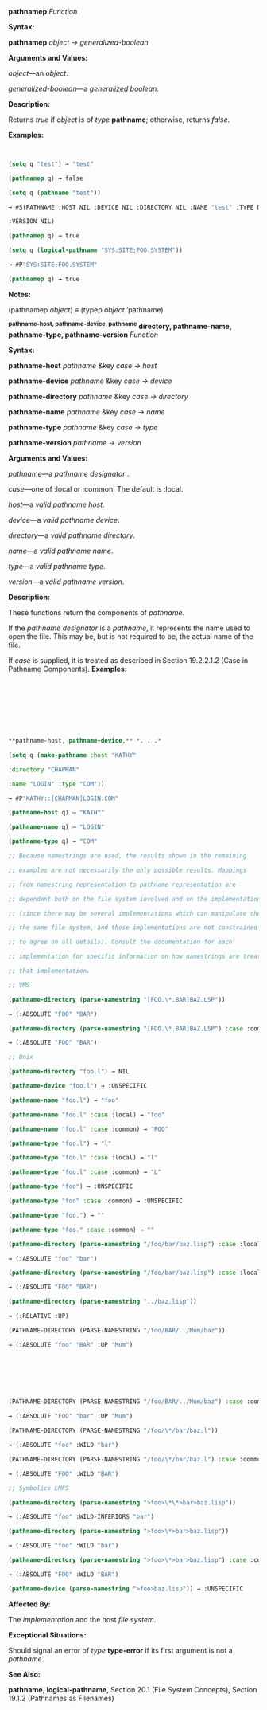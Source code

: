 **pathnamep** *Function* 



**Syntax:** 



**pathnamep** *object → generalized-boolean* 



**Arguments and Values:** 



*object*—an *object*. 



*generalized-boolean*—a *generalized boolean*. 



**Description:** 



Returns *true* if *object* is of *type* **pathname**; otherwise, returns *false*. 



**Examples:**
```lisp
 

(setq q "test") → "test" 

(pathnamep q) → false 

(setq q (pathname "test")) 

→ #S(PATHNAME :HOST NIL :DEVICE NIL :DIRECTORY NIL :NAME "test" :TYPE NIL 

:VERSION NIL) 

(pathnamep q) → true 

(setq q (logical-pathname "SYS:SITE;FOO.SYSTEM")) 

→ #P"SYS:SITE;FOO.SYSTEM" 

(pathnamep q) → true 


```
**Notes:** 



(pathnamep *object*) *≡* (typep *object* ’pathname) 







 



 



<b><sup>pathname-host, pathname-device, pathname</sup> directory, pathname-name, pathname-type, pathname-version</b> <i>Function</i> 



**Syntax:** 



**pathname-host** *pathname* &amp;key *case → host* 



**pathname-device** *pathname* &amp;key *case → device* 



**pathname-directory** *pathname* &amp;key *case → directory* 



**pathname-name** *pathname* &amp;key *case → name* 



**pathname-type** *pathname* &amp;key *case → type* 



**pathname-version** *pathname → version* 



**Arguments and Values:** 



*pathname*—a *pathname designator* . 



*case*—one of :local or :common. The default is :local. 



*host*—a *valid pathname host*. 



*device*—a *valid pathname device*. 



*directory*—a *valid pathname directory*. 



*name*—a *valid pathname name*. 



*type*—a *valid pathname type*. 



*version*—a *valid pathname version*. 



**Description:** 



These functions return the components of *pathname*. 



If the *pathname designator* is a *pathname*, it represents the name used to open the file. This may be, but is not required to be, the actual name of the file. 



If *case* is supplied, it is treated as described in Section 19.2.2.1.2 (Case in Pathname Components). **Examples:**
```lisp
 



 

 

**pathname-host, pathname-device,** *. . .* 

(setq q (make-pathname :host "KATHY" 

:directory "CHAPMAN" 

:name "LOGIN" :type "COM")) 

→ #P"KATHY::[CHAPMAN]LOGIN.COM" 

(pathname-host q) → "KATHY" 

(pathname-name q) → "LOGIN" 

(pathname-type q) → "COM" 

;; Because namestrings are used, the results shown in the remaining 

;; examples are not necessarily the only possible results. Mappings 

;; from namestring representation to pathname representation are 

;; dependent both on the file system involved and on the implementation 

;; (since there may be several implementations which can manipulate the 

;; the same file system, and those implementations are not constrained 

;; to agree on all details). Consult the documentation for each 

;; implementation for specific information on how namestrings are treated 

;; that implementation. 

;; VMS 

(pathname-directory (parse-namestring "[FOO.\*.BAR]BAZ.LSP")) 

→ (:ABSOLUTE "FOO" "BAR") 

(pathname-directory (parse-namestring "[FOO.\*.BAR]BAZ.LSP") :case :common) 

→ (:ABSOLUTE "FOO" "BAR") 

;; Unix 

(pathname-directory "foo.l") → NIL 

(pathname-device "foo.l") → :UNSPECIFIC 

(pathname-name "foo.l") → "foo" 

(pathname-name "foo.l" :case :local) → "foo" 

(pathname-name "foo.l" :case :common) → "FOO" 

(pathname-type "foo.l") → "l" 

(pathname-type "foo.l" :case :local) → "l" 

(pathname-type "foo.l" :case :common) → "L" 

(pathname-type "foo") → :UNSPECIFIC 

(pathname-type "foo" :case :common) → :UNSPECIFIC 

(pathname-type "foo.") → "" 

(pathname-type "foo." :case :common) → "" 

(pathname-directory (parse-namestring "/foo/bar/baz.lisp") :case :local) 

→ (:ABSOLUTE "foo" "bar") 

(pathname-directory (parse-namestring "/foo/bar/baz.lisp") :case :local) 

→ (:ABSOLUTE "FOO" "BAR") 

(pathname-directory (parse-namestring "../baz.lisp")) 

→ (:RELATIVE :UP) 

(PATHNAME-DIRECTORY (PARSE-NAMESTRING "/foo/BAR/../Mum/baz")) 

→ (:ABSOLUTE "foo" "BAR" :UP "Mum") 



 

 

(PATHNAME-DIRECTORY (PARSE-NAMESTRING "/foo/BAR/../Mum/baz") :case :common) 

→ (:ABSOLUTE "FOO" "bar" :UP "Mum") 

(PATHNAME-DIRECTORY (PARSE-NAMESTRING "/foo/\*/bar/baz.l")) 

→ (:ABSOLUTE "foo" :WILD "bar") 

(PATHNAME-DIRECTORY (PARSE-NAMESTRING "/foo/\*/bar/baz.l") :case :common) 

→ (:ABSOLUTE "FOO" :WILD "BAR") 

;; Symbolics LMFS 

(pathname-directory (parse-namestring ">foo>\*\*>bar>baz.lisp")) 

→ (:ABSOLUTE "foo" :WILD-INFERIORS "bar") 

(pathname-directory (parse-namestring ">foo>\*>bar>baz.lisp")) 

→ (:ABSOLUTE "foo" :WILD "bar") 

(pathname-directory (parse-namestring ">foo>\*>bar>baz.lisp") :case :common) 

→ (:ABSOLUTE "FOO" :WILD "BAR") 

(pathname-device (parse-namestring ">foo>baz.lisp")) → :UNSPECIFIC 


```
**Affected By:** 



The *implementation* and the host *file system*. 



**Exceptional Situations:** 



Should signal an error of *type* **type-error** if its first argument is not a *pathname*. 



**See Also:** 



**pathname**, **logical-pathname**, Section 20.1 (File System Concepts), Section 19.1.2 (Pathnames as Filenames) 



